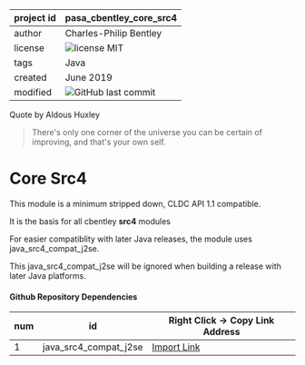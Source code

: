 

project id | pasa_cbentley_core_src4
------------ | -------------
author | Charles-Philip Bentley
license | ![license MIT](https://img.shields.io/badge/license-MIT-yellowgreen.svg?style=plastic)
tags | Java
created | June 2019
modified | ![GitHub last commit](https://img.shields.io/github/last-commit/cpbentley/pasa_cbentley_core_src4.svg?style=plastic)

Quote by Aldous Huxley
> There's only one corner of the universe you can be certain of improving, and that's your own self.

# Core Src4

This module is a minimum stripped down, CLDC API 1.1 compatible.

It is the basis for all cbentley __src4__ modules

For easier compatiblity with later Java releases, the module uses java_src4_compat_j2se.

This java_src4_compat_j2se will be ignored when building a release with later Java platforms.


#### Github Repository Dependencies

num | id | Right Click -> Copy Link Address
----| -- | -------------
1 | java_src4_compat_j2se | [Import Link](https://github.com/cpbentley/java_src4_compat_j2se)
